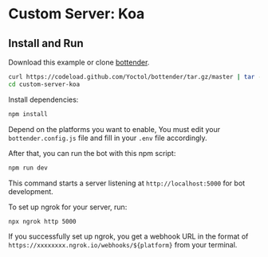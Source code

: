 # Custom Server: Koa

## Install and Run

Download this example or clone [bottender](https://github.com/Yoctol/bottender).

```sh
curl https://codeload.github.com/Yoctol/bottender/tar.gz/master | tar -xz --strip=2 bottender-master/examples/custom-server-koa
cd custom-server-koa
```

Install dependencies:

```sh
npm install
```

Depend on the platforms you want to enable, You must edit your `bottender.config.js` file and fill in your `.env` file accordingly.

After that, you can run the bot with this npm script:

```sh
npm run dev
```

This command starts a server listening at `http://localhost:5000` for bot development.

To set up ngrok for your server, run:

```sh
npx ngrok http 5000
```

If you successfully set up ngrok, you get a webhook URL in the format of `https://xxxxxxxx.ngrok.io/webhooks/${platform}` from your terminal.
